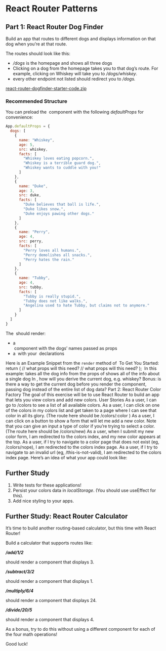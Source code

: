 # **React Router Patterns**

## **Part 1: React Router Dog Finder**

Build an app that routes to different dogs and displays information on that dog when you’re at that route.

The routes should look like this:

- */dogs* is the homepage and shows all three dogs
- Clicking on a dog from the homepage takes you to that dog’s route. For example, clicking on Whiskey will take you to */dogs/whiskey*.
- every other endpoint not listed should redirect you to */dogs.*

[react-router-dogfinder-starter-code.zip](https://s3-us-west-2.amazonaws.com/secure.notion-static.com/87cd2dac-ab3f-463d-9956-f9fcd363a4f8/react-router-dogfinder-starter-code.zip)

### **Recommended Structure**

You can preload the *<App />* component with the following *defaultProps* for convenience:

```jsx
App.defaultProps = {
  dogs: [
    {
      name: "Whiskey",
      age: 5,
      src: whiskey,
      facts: [
        "Whiskey loves eating popcorn.",
        "Whiskey is a terrible guard dog.",
        "Whiskey wants to cuddle with you!"
      ]
    },
    {
      name: "Duke",
      age: 3,
      src: duke,
      facts: [
        "Duke believes that ball is life.",
        "Duke likes snow.",
        "Duke enjoys pawing other dogs."
      ]
    },
    {
      name: "Perry",
      age: 4,
      src: perry,
      facts: [
        "Perry loves all humans.",
        "Perry demolishes all snacks.",
        "Perry hates the rain."
      ]
    },
    {
      name: "Tubby",
      age: 4,
      src: tubby,
      facts: [
        "Tubby is really stupid.",
        "Tubby does not like walks.",
        "Angelina used to hate Tubby, but claims not to anymore."
      ]
    }
  ]
}
```

The *<App />* should render:

- a *<Nav />* component with the dogs’ names passed as props
- a *<Switch>* with your *<Route />* declarations

Here is an Example Snippet from the `render` method of *<App />* To Get You Started:
return (
  <Switch>
    <Route exact path="/dogs" >
      <DogList /> // what props will this need?
    </Route>
    <Route path="/dogs/:name" >
      <DogDetails /> // what props will this need?
    </Route>
    <Redirect to="/dogs" />
  </Switch>
);
​
In this example:
<DogList /> takes all the dog info from the props of <App />
<DogDetails /> shows all of the info about a single dog
In <DogDetails />, how will you derive the current dog, e.g. whiskey?
Bonus: is there a way to get the current dog before you render the component, passing dog instead of the entire list of dog data?
Part 2: React Router Color Factory
The goal of this exercise will be to use React Router to build an app that lets you view colors and add new colors.
User Stories
As a user, I can go to /colors to see a list of all available colors.
As a user, I can click on one of the colors in my colors list and get taken to a page where I can see that color in all its glory.
(The route here should be /colors/:color )
As a user, I can click on a button to show a form that will let me add a new color.
Note that you can give an input a type of color if you’re trying to select a color. (The route here should be /colors/new)
As a user, when I submit my new color form, I am redirected to the colors index, and my new color appears at the top.
As a user, if I try to navigate to a color page that does not exist (eg, /colors/nope), I am redirected to the colors index page.
As a user, if I try to navigate to an invalid url (eg, /this-is-not-valid), I am redirected to the colors index page.
Here’s an idea of what your app could look like:

## **Further Study**

1. Write tests for these applications!
2. Persist your colors data in *localStorage*. (You should use useEffect for this).
3. Add nice styling to your apps.

## **Further Study: React Router Calculator**

It’s time to build another routing-based calculator, but this time with React Router!

Build a calculator that supports routes like:

***/add/1/2***

should render a component that displays 3.

***/subtract/3/2***

should render a component that displays 1.

***/multiply/6/4***

should render a component that displays 24.

***/divide/20/5***

should render a component that displays 4.

As a bonus, try to do this without using a different component for each of the four math operations!

Good luck!
